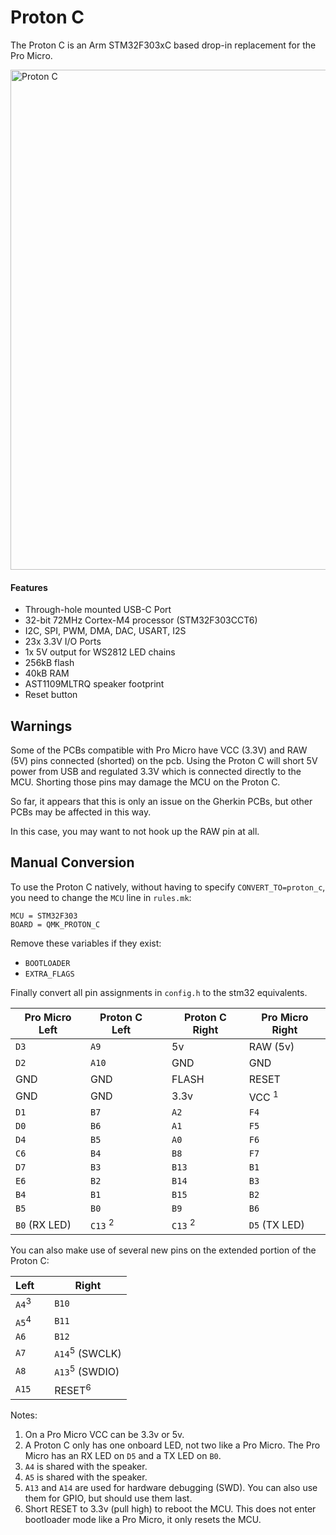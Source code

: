 # Proton C

The Proton C is an Arm STM32F303xC based drop-in replacement for the Pro Micro.

<img src="https://qmk.fm/proton-c.jpg" alt="Proton C" width="800"/>

#### Features

* Through-hole mounted USB-C Port
* 32-bit 72MHz Cortex-M4 processor (STM32F303CCT6)
* I2C, SPI, PWM, DMA, DAC, USART, I2S
* 23x 3.3V I/O Ports
* 1x 5V output for WS2812 LED chains
* 256kB flash
* 40kB RAM
* AST1109MLTRQ speaker footprint
* Reset button

## Warnings

Some of the PCBs compatible with Pro Micro have VCC (3.3V) and RAW (5V) pins connected (shorted) on the pcb. Using the Proton C will short 5V power from USB and regulated 3.3V which is connected directly to the MCU. Shorting those pins may damage the MCU on the Proton C.

So far, it appears that this is only an issue on the Gherkin PCBs, but other PCBs may be affected in this way.

In this case, you may want to not hook up the RAW pin at all.

## Manual Conversion

To use the Proton C natively, without having to specify `CONVERT_TO=proton_c`, you need to change the `MCU` line in `rules.mk`:

```
MCU = STM32F303
BOARD = QMK_PROTON_C
```

Remove these variables if they exist:

* `BOOTLOADER`
* `EXTRA_FLAGS`

Finally convert all pin assignments in `config.h` to the stm32 equivalents.

| Pro Micro Left | Proton C Left | | Proton C Right | Pro Micro Right |
|-----------|----------|-|----------|-----------|
| `D3` | `A9` | | 5v | RAW (5v) |
| `D2` | `A10` | | GND | GND |
| GND | GND | | FLASH | RESET |
| GND | GND | | 3.3v | VCC <sup>1</sup> |
| `D1` | `B7` | | `A2` | `F4` |
| `D0` | `B6` | | `A1` | `F5` |
| `D4` | `B5` | | `A0` | `F6` |
| `C6` | `B4` | | `B8` | `F7` |
| `D7` | `B3` | | `B13` | `B1` |
| `E6` | `B2` | | `B14` | `B3` |
| `B4` | `B1` | | `B15` | `B2` |
| `B5` | `B0` | | `B9` | `B6` |
| `B0` (RX LED) | `C13` <sup>2</sup> | | `C13` <sup>2</sup> | `D5` (TX LED) |

You can also make use of several new pins on the extended portion of the Proton C:

| Left | | Right | 
|------|-|-------|
| `A4`<sup>3</sup> | | `B10` |
| `A5`<sup>4</sup> | | `B11` |
| `A6` | | `B12` |
| `A7` | | `A14`<sup>5</sup> (SWCLK) |
| `A8` | | `A13`<sup>5</sup> (SWDIO) |
| `A15` | | RESET<sup>6</sup> |

Notes:

1. On a Pro Micro VCC can be 3.3v or 5v.
2. A Proton C only has one onboard LED, not two like a Pro Micro. The Pro Micro has an RX LED on `D5` and a TX LED on `B0`.
3. `A4` is shared with the speaker.
4. `A5` is shared with the speaker.
5. `A13` and `A14` are used for hardware debugging (SWD). You can also use them for GPIO, but should use them last.
6. Short RESET to 3.3v (pull high) to reboot the MCU. This does not enter bootloader mode like a Pro Micro, it only resets the MCU.
